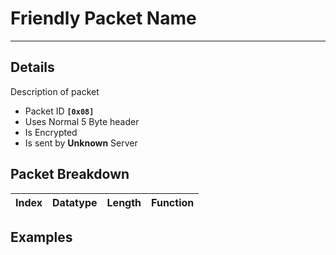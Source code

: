 # Friendly Packet Name #

---


## Details ##

Description of packet
  * Packet ID **`[0x08]`**
  * Uses Normal 5 Byte header
  * Is Encrypted
  * Is sent by **Unknown** Server

## Packet Breakdown ##
| Index | Datatype | Length | Function |
|:------|:---------|:-------|:---------|

## Examples ##